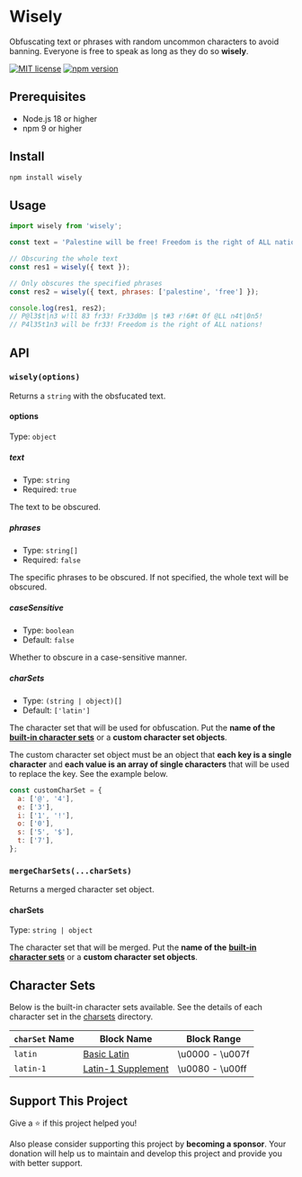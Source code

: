 # Wisely

Obfuscating text or phrases with random uncommon characters to avoid banning. Everyone is free to speak as long as they do so **wisely**.

[![MIT license](https://img.shields.io/github/license/fityannugroho/wisely.svg)](https://github.com/fityannugroho/wisely/blob/main/LICENSE)
[![npm version](https://img.shields.io/npm/v/wisely.svg)](https://www.npmjs.com/package/wisely)

## Prerequisites

- Node.js 18 or higher
- npm 9 or higher

## Install

```sh
npm install wisely
```

## Usage

```js
import wisely from 'wisely';

const text = 'Palestine will be free! Freedom is the right of ALL nations!';

// Obscuring the whole text
const res1 = wisely({ text });

// Only obscures the specified phrases
const res2 = wisely({ text, phrases: ['palestine', 'free'] });

console.log(res1, res2);
// P@l3$t|n3 w!ll 83 fr33! Fr33d0m |$ t#3 r!6#t 0f @LL n4t|0n5!
// P4l35t1n3 will be fr33! Freedom is the right of ALL nations!
```

## API

### `wisely(options)`

Returns a `string` with the obsfucated text.

#### options

Type: `object`

##### text

- Type: `string`
- Required: `true`

The text to be obscured.

##### phrases

- Type: `string[]`
- Required: `false`

The specific phrases to be obscured. If not specified, the whole text will be obscured.

##### caseSensitive

- Type: `boolean`
- Default: `false`

Whether to obscure in a case-sensitive manner.

##### charSets

- Type: `(string | object)[]`
- Default: `['latin']`

The character set that will be used for obfuscation. Put the **name of the** [**built-in character sets**](#character-sets) or a **custom character set objects**.

The custom character set object must be an object that **each key is a single character** and **each value is an array of single characters** that will be used to replace the key. See the example below.

```js
const customCharSet = {
  a: ['@', '4'],
  e: ['3'],
  i: ['1', '!'],
  o: ['0'],
  s: ['5', '$'],
  t: ['7'],
};
```

### `mergeCharSets(...charSets)`

Returns a merged character set object.

#### charSets

Type: `string | object`

The character set that will be merged. Put the **name of the** [**built-in character sets**](#character-sets) or a **custom character set objects**.

## Character Sets

Below is the built-in character sets available. See the details of each character set in the [charsets](./charsets) directory.

| `charSet` Name | Block Name | Block Range |
| --- | --- | --- |
| `latin` | [Basic Latin](https://unicodeplus.com/block/0000) | \u0000 - \u007f |
| `latin-1` | [Latin-1 Supplement](https://unicodeplus.com/block/0080) | \u0080 - \u00ff |

## Support This Project

Give a ⭐️ if this project helped you!

Also please consider supporting this project by **becoming a sponsor**. Your donation will help us to maintain and develop this project and provide you with better support.
